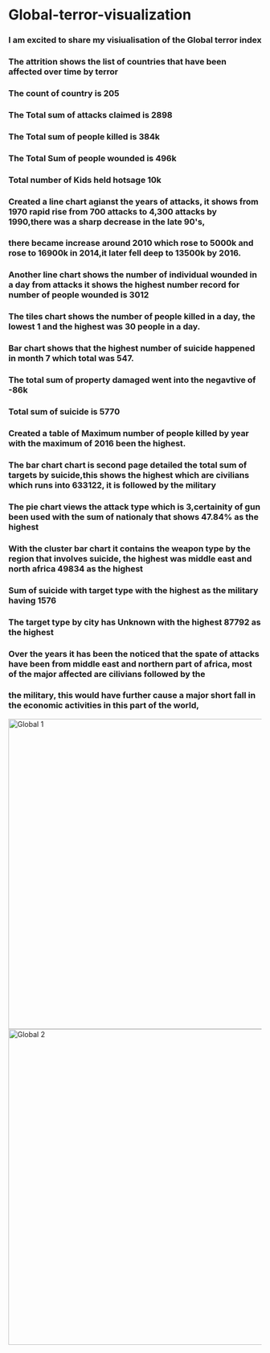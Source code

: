 # Global-terror-visualization
### I am excited to share my visiualisation of the Global terror index
### The attrition shows the list of countries that have been affected over time by terror
### The count of country is 205
### The Total sum of attacks claimed is 2898
### The Total sum of people killed is 384k
### The Total Sum of people wounded is 496k
### Total number of Kids held hotsage 10k
### Created a line chart agianst the years of attacks, it shows from 1970 rapid rise from 700 attacks to 4,300 attacks by 1990,there was a sharp decrease in the late 90's,
### there became increase around 2010 which rose to 5000k and rose to 16900k in 2014,it later fell deep to 13500k by 2016.
### Another line chart shows the number of individual wounded in a day from attacks it shows the highest number record for number of people wounded is 3012
### The tiles chart shows the number of people killed in a day, the lowest 1 and the highest was 30 people in a day.
### Bar chart shows that the highest number of suicide happened in month 7 which total was 547.
### The total sum of property damaged went into the negavtive of -86k
### Total sum of suicide is 5770
### Created a table of Maximum number of people killed by year with the maximum of 2016 been the highest.
### The bar chart chart is second page detailed the total sum of targets by suicide,this shows the highest which are civilians which runs into 633122, it is followed by the military
### The pie chart views the attack type which is 3,certainity of gun been used with the sum of nationaly that shows 47.84% as the highest
### With the cluster bar chart it contains the weapon type by the region that involves suicide, the highest was middle east and north africa 49834 as the highest
### Sum of suicide with target type with the highest as the military having 1576
### The target type by city has Unknown with the highest 87792 as the highest
### Over the years it has been the noticed that the spate of attacks have been from middle east and northern part of africa, most of the major affected are cilivians followed by the
### the military, this would have further cause a major short fall in the economic activities in this part of the world,
<img width="616" alt="Global 1" src="https://github.com/blackcoffe69/Global-terror-visualization/assets/154302970/baa6d1c7-36bd-4110-a509-4541ac978360">
<img width="627" alt="Global 2" src="https://github.com/blackcoffe69/Global-terror-visualization/assets/154302970/be9c369c-d789-4aec-8d74-bd4f833c961e">

